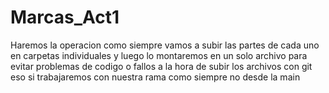 # Marcas_Act1

Haremos la operacion como siempre vamos a subir las partes de cada uno en carpetas individuales y luego lo montaremos en un solo archivo para evitar problemas de codigo o fallos a la hora de subir los archivos con git eso si trabajaremos con nuestra rama como siempre no desde la main
